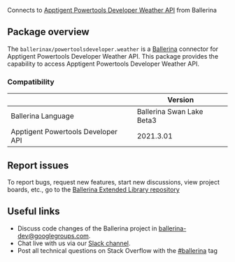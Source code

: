 Connects to [Apptigent Powertools Developer Weather API](https://portal.apptigent.com/node/904) from Ballerina

## Package overview
The `ballerinax/powertoolsdeveloper.weather` is a [Ballerina](https://ballerina.io/) connector for Apptigent Powertools Developer Weather API.
This package provides the capability to access Apptigent Powertools Developer Weather API.

### Compatibility
|                                     | Version                         |
|-------------------------------------|---------------------------------|
| Ballerina Language                  | Ballerina Swan Lake Beta3       | 
| Apptigent Powertools Developer API  | 2021.3.01                       |

## Report issues
To report bugs, request new features, start new discussions, view project boards, etc., go to the [Ballerina Extended Library repository](https://github.com/ballerina-platform/ballerina-extended-library)

## Useful links
- Discuss code changes of the Ballerina project in [ballerina-dev@googlegroups.com](mailto:ballerina-dev@googlegroups.com).
- Chat live with us via our [Slack channel](https://ballerina.io/community/slack/).
- Post all technical questions on Stack Overflow with the [#ballerina](https://stackoverflow.com/questions/tagged/ballerina) tag
